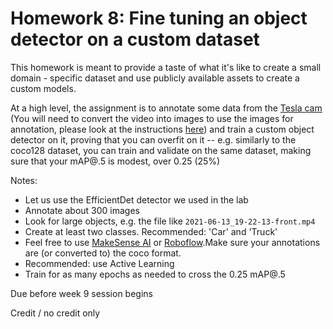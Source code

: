 # Homework 8: Fine tuning an object detector on a custom dataset

This homework is meant to provide a taste of what it's like to create a small domain - specific dataset and use publicly available assets to create a custom models.

At a high level, the assignment is to annotate some data from the [Tesla cam](https://w251lab08.s3.us-west-1.amazonaws.com/videos.tar) (You will need to convert the video into images to use the images for annotation, please look at the instructions [here](https://github.com/MIDS-scaling-up/v3/blob/main/week08/lab/Readme.md#part-1a-videos-from-a-stationary-camera)) and train a custom object detector on it, proving that you can overfit on it -- e.g. similarly to the coco128 dataset, you can train and validate on the same dataset, making sure that your mAP@.5 is modest, over 0.25 (25%)

Notes:
* Let us use the EfficientDet detector we used in the lab
* Annotate about 300 images
* Look for large objects, e.g. the file like `2021-06-13_19-22-13-front.mp4`
* Create at least two classes. Recommended: 'Car' and 'Truck'
* Feel free to use [MakeSense AI](https://www.makesense.ai/) or [Roboflow](http://roboflow.com/).Make sure your annotations are (or converted to) the coco format.
* Recommended: use Active Learning
* Train for as many epochs as needed to cross the 0.25 mAP@.5

Due before week 9 session begins

Credit / no credit only
